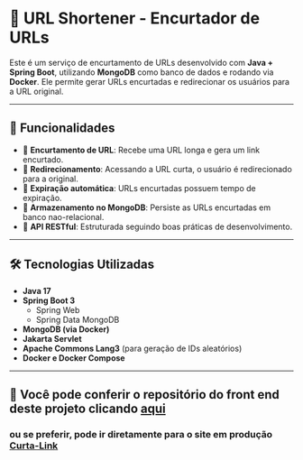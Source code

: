 # 🔗 URL Shortener - Encurtador de URLs

Este é um serviço de encurtamento de URLs desenvolvido com **Java + Spring Boot**, utilizando **MongoDB** como banco de dados e rodando via **Docker**. Ele permite gerar URLs encurtadas e redirecionar os usuários para a URL original.

---

## 🚀 Funcionalidades

- 🔹 **Encurtamento de URL**: Recebe uma URL longa e gera um link encurtado.
- 🔹 **Redirecionamento**: Acessando a URL curta, o usuário é redirecionado para a original.
- 🔹 **Expiração automática**: URLs encurtadas possuem tempo de expiração.
- 🔹 **Armazenamento no MongoDB**: Persiste as URLs encurtadas em banco nao-relacional.
- 🔹 **API RESTful**: Estruturada seguindo boas práticas de desenvolvimento.

---

## 🛠️ Tecnologias Utilizadas

- **Java 17**
- **Spring Boot 3**
  - Spring Web
  - Spring Data MongoDB
- **MongoDB (via Docker)**
- **Jakarta Servlet**
- **Apache Commons Lang3** (para geração de IDs aleatórios)
- **Docker e Docker Compose**

---

## 📌 Você pode conferir o repositório do front end deste projeto clicando [aqui](https://github.com/victorMarchiDev/curta-link)

### ou se preferir, pode ir diretamente para o site em produção [Curta-Link](https://curta-link.vercel.app/)

